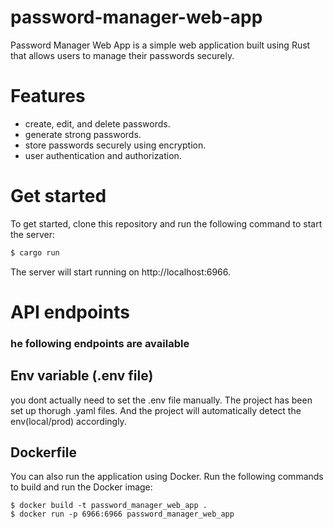 # password-manager-web-app
Password Manager Web App is a simple web application built using Rust that allows users to manage their passwords securely.

# Features
- create, edit, and delete passwords.
- generate strong passwords.
- store passwords securely using encryption.
- user authentication and authorization.
# Get started
To get started, clone this repository and run the following command to start the server:
```bash
$ cargo run
```
The server will start running on http://localhost:6966.

# API endpoints
### he following endpoints are available

## Env variable (.env file)
you dont actually need to set the .env file manually. The project has been set up thorugh .yaml files.
And the project will automatically detect the env(local/prod) accordingly.

## Dockerfile
You can also run the application using Docker. Run the following commands to build and run the Docker image:
```
$ docker build -t password_manager_web_app .
$ docker run -p 6966:6966 password_manager_web_app
```
